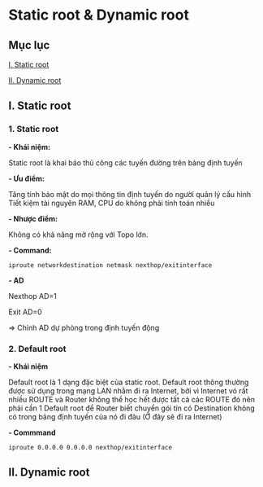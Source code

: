 # Static root & Dynamic root

## Mục lục
[I. Static root](#staticroot)

[II. Dynamic root](#dynamicroot)

<a name="staticroot"></a>
## I. Static root

### 1. Static root

**- Khái niệm:**

Static root là khai báo thủ công các tuyến đường trên bảng định tuyến

**- Ưu điểm:**

Tăng tính bảo mật do mọi thông tin định tuyến do người quản lý cấu hình
Tiết kiệm tài nguyên RAM, CPU do không phải tính toán nhiều

**- Nhược điểm:**

Không có khả năng mở rộng với Topo lớn.

**- Command:**

`iproute networkdestination netmask nexthop/exitinterface`

**- AD**

Nexthop AD=1

Exit AD=0

=> Chỉnh AD dự phòng trong định tuyến động

### 2. Default root

**- Khái niệm**

Default root là 1 dạng đặc biệt của static root. Default root thông thường được sử dụng trong mạng LAN nhằm đi ra Internet, bởi vì Internet vó rất nhiều ROUTE và Router không thể học hết được tất cả các ROUTE đó nên phải cần 1 Default root để Router biết chuyển gói tín có Destination không có trong bảng định tuyến của nó đi đâu (Ở đây sẽ đi ra Internet)

**- Commmand**

`iproute 0.0.0.0 0.0.0.0 nexthop/exitinterface`

<a name="dynamicroot"></a>
## II. Dynamic root
